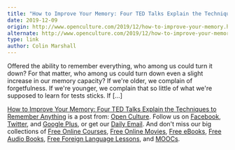 ```yaml
---
title: "How to Improve Your Memory: Four TED Talks Explain the Techniques to Remember Anything"
date: 2019-12-09
origin: http://www.openculture.com/2019/12/how-to-improve-your-memory.html
alternate: http://www.openculture.com/2019/12/how-to-improve-your-memory.html
type: link
author: Colin Marshall
---
```


Offered the ability to remember everything, who among us could turn it down? For that matter, who among us could turn down even a slight increase in our memory capacity? If we're older, we complain of forgetfulness. If we're younger, we complain that so little of what we're supposed to learn for tests sticks. If […]

[How to Improve Your Memory: Four TED Talks Explain the Techniques to Remember Anything](http://www.openculture.com/2019/12/how-to-improve-your-memory.html) is a post from: [Open Culture](http://www.openculture.com). Follow us on [Facebook](https://www.facebook.com/openculture), [Twitter](https://twitter.com/#!/openculture), and [Google Plus](https://plus.google.com/108579751001953501160/posts), or get our [Daily Email](http://www.openculture.com/dailyemail). And don't miss our big collections of [Free Online Courses](http://www.openculture.com/freeonlinecourses), [Free Online Movies](http://www.openculture.com/freemoviesonline), [Free eBooks](http://www.openculture.com/free_ebooks),&nbsp;[Free Audio Books](http://www.openculture.com/freeaudiobooks), [Free Foreign Language Lessons](http://www.openculture.com/freelanguagelessons), and [MOOCs](http://www.openculture.com/free_certificate_courses).

